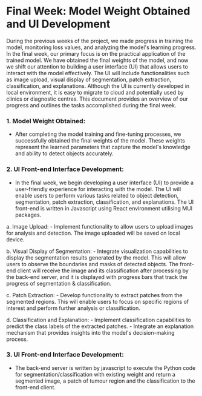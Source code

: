 # Final Week: Model Weight Obtained and UI Development

During the previous weeks of the project, we made progress in training the model, monitoring loss values, and analyzing the model's learning progress. In the final week, our primary focus is on the practical application of the trained model. We have obtained the final weights of the model, and now we shift our attention to building a user interface (UI) that allows users to interact with the model effectively. The UI will include functionalities such as image upload, visual display of segmentation, patch extraction, classification, and explanations. Although the UI is currently developed in local environment, it is easy to migrate to cloud and potentially used by clinics or diagnostic centres. This document provides an overview of our progress and outlines the tasks accomplished during the final week.

### 1. Model Weight Obtained:
   - After completing the model training and fine-tuning processes, we successfully obtained the final weights of the model. These weights represent the learned parameters that capture the model's knowledge and ability to detect objects accurately.

### 2. UI Front-end Interface Development:
   - In the final week, we begin developing a user interface (UI) to provide a user-friendly experience for interacting with the model. The UI will enable users to perform various tasks related to object detection, segmentation, patch extraction, classification, and explanations. The UI front-end is written in Javascript using React environment utilising MUI packages.

   a. Image Upload:
      - Implement functionality to allow users to upload images for analysis and detection. The image uploaded will be saved on local device.

   b. Visual Display of Segmentation:
      - Integrate visualization capabilities to display the segmentation results generated by the model. This will allow users to observe the boundaries and masks of detected objects. The front-end client will receive the image and its classification after processing by the back-end server, and it is displayed with progress bars that track the progress of segmentation & classification.

   c. Patch Extraction:
      - Develop functionality to extract patches from the segmented regions. This will enable users to focus on specific regions of interest and perform further analysis or classification.

   d. Classification and Explanation:
      - Implement classification capabilities to predict the class labels of the extracted patches.
      - Integrate an explanation mechanism that provides insights into the model's decision-making process.

### 3. UI Front-end Interface Development:
   - The back-end server is written by javascript to execute the Python code for segmentation/classification with existing weight and return a segmented image, a patch of tumour region and the classification to the front-end client.


